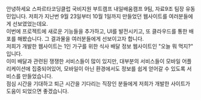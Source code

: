 안녕하세요 스파르타코딩클럽 국비지원 부트캠프 내일배움캠프 9팀, 자료9조 팀장 유동민입니다. 저희가 지난번 9월 23일부터 10월 1일까지 만들었던 웹사이트를 여러분들에게 선보였었는데요.   
이번에 프로젝트에 새로운 기능들을 추가하고, UI를 발전시키고, 또 클라우드를 통한 배포를 해봤습니다. 그 결과물을 여러분들에게 선보이고자 합니다.  
저희가 개발한 웹사이트는 1인 가구를 위한 식사 배달 정보 웹사이트인 "오늘 뭐 먹지?" 입니다.   
이미 배달과 관련된 쟁쟁한 서비스들이 많이 있지만, 대부분의 서비스들이 모바일 어플리케이션에 집중되어있어, 모바일이 아닌 환경에서도 정보를 쉽게 얻어갈 수 있도록 서비스를 만들었습니다.  
점심 시간을 기대하고 퇴근 시간을 기다리는 직장인 분들에게 저희가 개발한 사이트가 도움이 되었으면 좋겠습니다.  
